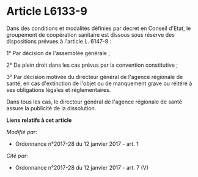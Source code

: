 # Article L6133-9

Dans des conditions et modalités définies par décret en Conseil d'Etat, le groupement de coopération sanitaire est dissous
sous réserve des dispositions prévues à l'article L. 6147-9 : 

1° Par décision de l'assemblée générale ; 

2° De plein droit dans les cas prévus par la convention constitutive ; 

3° Par décision motivée du directeur général de l'agence régionale de santé, en cas d'extinction de l'objet ou de manquement
grave ou réitéré à ses obligations légales et réglementaires.

Dans tous les cas, le directeur général de l'agence régionale de santé assure la publicité de la dissolution.

**Liens relatifs à cet article**

_Modifié par_:

  - Ordonnance n°2017-28 du 12 janvier 2017 - art. 1

_Cité par_:

  - Ordonnance n°2017-28 du 12 janvier 2017 - art. 7 (V)
